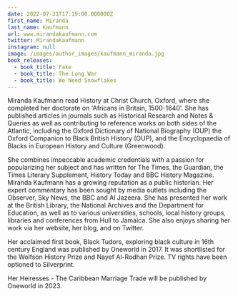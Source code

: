 ```yaml
---
date: 2022-07-31T17:19:00.000000Z
first_name: Miranda
last_name: Kaufmann
url: www.mirandakaufmann.com
twitter: MirandaKaufmann
instagram: null
image: /images/author_images/kaufmann_miranda.jpg
book_releases:
  - book_title: Fake
  - book_title: The Long War
  - book_title: We Need Snowflakes
---
```

Miranda Kaufmann read History at Christ Church, Oxford, where she completed her doctorate on 'Africans in Britain, 1500-1640'. She has published articles in journals such as Historical Research and Notes & Queries as well as contributing to reference works on both sides of the Atlantic, including the Oxford Dictionary of National Biography (OUP) the Oxford Companion to Black British History (OUP), and the Encyclopaedia of Blacks in European History and Culture (Greenwood).

She combines impeccable academic credentials with a passion for popularizing her subject and has written for The Times, the Guardian, the Times Literary Supplement, History Today and BBC History Magazine. Miranda Kaufmann has a growing reputation as a public historian. Her expert commentary has been sought by media outlets including the Observer, Sky News, the BBC and Al Jazeera. She has presented her work at the British Library, the National Archives and the Department for Education, as well as to various universities, schools, local history groups, libraries and conferences from Hull to Jamaica. She also enjoys sharing her work via her website,  her blog, and on Twitter. 

Her acclaimed first book, Black Tudors, exploring black culture in 16th century England was published by Oneworld in 2017. It was shortlisted for the Wolfson History Prize and Nayef Al-Rodhan Prize. TV rights have been optioned to Silverprint.

Her Heiresses - The Caribbean Marriage Trade will be published by Oneworld in 2023.